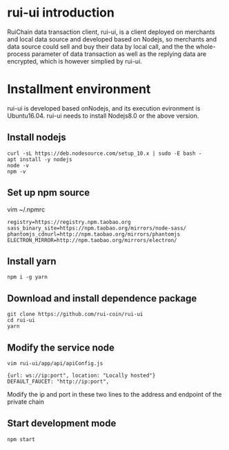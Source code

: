 


# rui-ui introduction

RuiChain data transaction client, rui-ui, is a client deployed on merchants and local data source and developed based on Nodejs, so merchants and data source could sell and buy their data by local call, and the the whole-process parameter of data transaction as well as the replying data are encrypted, which is however simplied by rui-ui.

# Installment environment

rui-ui is developed based onNodejs, and its execution evironment is Ubuntu16.04. rui-ui needs to install Nodejs8.0 or the above version.

## Install nodejs

```
curl -sL https://deb.nodesource.com/setup_10.x | sudo -E bash -
apt install -y nodejs
node -v
npm -v
```

## Set up npm source
vim ~/.npmrc

```
registry=https://registry.npm.taobao.org
sass_binary_site=https://npm.taobao.org/mirrors/node-sass/
phantomjs_cdnurl=http://npm.taobao.org/mirrors/phantomjs
ELECTRON_MIRROR=http://npm.taobao.org/mirrors/electron/
```

## Install yarn
```
npm i -g yarn
```

## Download and install dependence package
```
git clone https://github.com/rui-coin/rui-ui
cd rui-ui
yarn
```


## Modify the service node

```
vim rui-ui/app/api/apiConfig.js
```

```
{url: ws://ip:port", location: "Locally hosted"}
DEFAULT_FAUCET: "http://ip:port",
```
Modify the ip and port in these two lines to the address and endpoint of the private chain

## Start development mode

```
npm start
```
